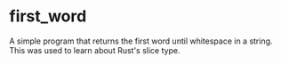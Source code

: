 # first_word

A simple program that returns the first word until whitespace in a string.
This was used to learn about Rust's slice type.
